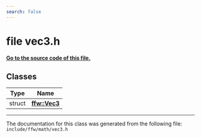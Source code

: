 ```yaml
---
search: false
---
```


# file vec3.h

**[Go to the source code of this file.](vec3_8h_source.md)**
## Classes

|Type|Name|
|-----|-----|
|struct|[**ffw::Vec3**](structffw_1_1_vec3.md)|




----------------------------------------
The documentation for this class was generated from the following file: `include/ffw/math/vec3.h`
